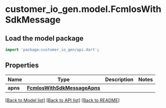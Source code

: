 # customer_io_gen.model.FcmIosWithSdkMessage

## Load the model package
```dart
import 'package:customer_io_gen/api.dart';
```

## Properties
Name | Type | Description | Notes
------------ | ------------- | ------------- | -------------
**apns** | [**FcmIosWithSdkMessageApns**](FcmIosWithSdkMessageApns.md) |  | 

[[Back to Model list]](../README.md#documentation-for-models) [[Back to API list]](../README.md#documentation-for-api-endpoints) [[Back to README]](../README.md)



